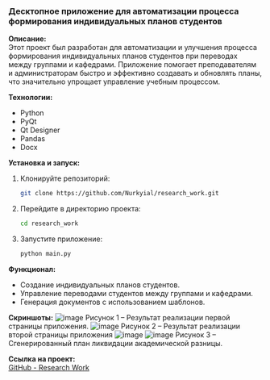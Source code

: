 ### Десктопное приложение для автоматизации процесса формирования индивидуальных планов студентов

**Описание:**  
Этот проект был разработан для автоматизации и улучшения процесса формирования индивидуальных планов студентов при переводах между группами и кафедрами. Приложение помогает преподавателям и администраторам быстро и эффективно создавать и обновлять планы, что значительно упрощает управление учебным процессом.

**Технологии:**
- Python
- PyQt
- Qt Designer
- Pandas
- Docx

**Установка и запуск:**
1. Клонируйте репозиторий:
    ```bash
    git clone https://github.com/Nurkyial/research_work.git
    ```
2. Перейдите в директорию проекта:
    ```bash
    cd research_work
    ```
3. Запустите приложение:
    ```bash
    python main.py
    ```

**Функционал:**
- Создание индивидуальных планов студентов.
- Управление переводами студентов между группами и кафедрами.
- Генерация документов с использованием шаблонов.

**Скриншоты:**
![image](https://github.com/Nurkyial/research_work/assets/128979831/e17a306e-9e5c-45fe-8eab-7e65443517f2)
Рисунок 1 – Результат реализации первой страницы приложения.
![image](https://github.com/Nurkyial/research_work/assets/128979831/1f8a1e61-7123-4fa1-b677-a4b0900c6752)
Рисунок 2 – Результат реализации второй страницы приложения
![image](https://github.com/Nurkyial/research_work/assets/128979831/f6b72441-37f5-491d-98f1-b34b3839eaeb)
![image](https://github.com/Nurkyial/research_work/assets/128979831/2f7d8622-3a4f-4718-a7e5-0bc6126836c6)
Рисунок 3 – Сгенерированный план ликвидации академической разницы.


**Ссылка на проект:**  
[GitHub - Research Work](https://github.com/Nurkyial/research_work)


